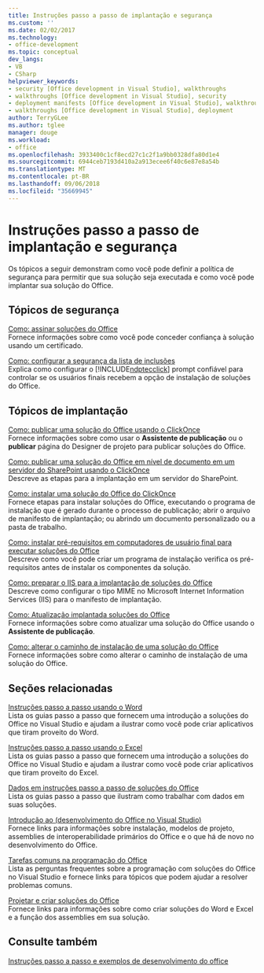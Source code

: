 ```yaml
---
title: Instruções passo a passo de implantação e segurança
ms.custom: ''
ms.date: 02/02/2017
ms.technology:
- office-development
ms.topic: conceptual
dev_langs:
- VB
- CSharp
helpviewer_keywords:
- security [Office development in Visual Studio], walkthroughs
- walkthroughs [Office development in Visual Studio], security
- deployment manifests [Office development in Visual Studio], walkthroughs
- walkthroughs [Office development in Visual Studio], deployment
author: TerryGLee
ms.author: tglee
manager: douge
ms.workload:
- office
ms.openlocfilehash: 3933400c1cf8ecd27c1c2f1a9bb0328dfa80d1e4
ms.sourcegitcommit: 6944ceb7193d410a2a913ecee6f40c6e87e8a54b
ms.translationtype: MT
ms.contentlocale: pt-BR
ms.lasthandoff: 09/06/2018
ms.locfileid: "35669945"
---
```

# <a name="security-and-deployment-walkthroughs"></a>Instruções passo a passo de implantação e segurança
  Os tópicos a seguir demonstram como você pode definir a política de segurança para permitir que sua solução seja executada e como você pode implantar sua solução do Office.  
  
## <a name="security-topics"></a>Tópicos de segurança  
 [Como: assinar soluções do Office](../vsto/how-to-sign-office-solutions.md)  
 Fornece informações sobre como você pode conceder confiança à solução usando um certificado.  
  
 [Como: configurar a segurança da lista de inclusões](../vsto/how-to-configure-inclusion-list-security.md)  
 Explica como configurar o [!INCLUDE[ndptecclick](../vsto/includes/ndptecclick-md.md)] prompt confiável para controlar se os usuários finais recebem a opção de instalação de soluções do Office.  
  
## <a name="deployment-topics"></a>Tópicos de implantação  
 [Como: publicar uma solução do Office usando o ClickOnce](http://msdn.microsoft.com/2b6c247e-bc04-4ce4-bb64-c4e79bb3d5b8)  
 Fornece informações sobre como usar o **Assistente de publicação** ou o **publicar** página do Designer de projeto para publicar soluções do Office.  
  
 [Como: publicar uma solução do Office em nível de documento em um servidor do SharePoint usando o ClickOnce](http://msdn.microsoft.com/2408e809-fb78-42a1-9152-00afa1522e58)  
 Descreve as etapas para a implantação em um servidor do SharePoint.  
  
 [Como: instalar uma solução do Office do ClickOnce](http://msdn.microsoft.com/14702f48-9161-4190-994c-78211fe18065)  
 Fornece etapas para instalar soluções do Office, executando o programa de instalação que é gerado durante o processo de publicação; abrir o arquivo de manifesto de implantação; ou abrindo um documento personalizado ou a pasta de trabalho.  
  
 [Como: instalar pré-requisitos em computadores de usuário final para executar soluções do Office](http://msdn.microsoft.com/74dd2c52-838f-4abf-b2b4-4d7b0c2a0a98)  
 Descreve como você pode criar um programa de instalação verifica os pré-requisitos antes de instalar os componentes da solução.  
  
 [Como: preparar o IIS para a implantação de soluções do Office](http://msdn.microsoft.com/f62bce70-81d4-4f8b-86e6-2f2afec5d9b4)  
 Descreve como configurar o tipo MIME no Microsoft Internet Information Services (IIS) para o manifesto de implantação.  
  
 [Como: Atualização implantada soluções do Office](http://msdn.microsoft.com/be96db53-b6ea-46ab-b8d9-b76b098b3b13)  
 Fornece informações sobre como atualizar uma solução do Office usando o **Assistente de publicação**.  
  
 [Como: alterar o caminho de instalação de uma solução do Office](http://msdn.microsoft.com/d0eaa07b-2d72-4902-899f-2f9fb165b8fd)  
 Fornece informações sobre como alterar o caminho de instalação de uma solução do Office.  
  
## <a name="related-sections"></a>Seções relacionadas  
 [Instruções passo a passo usando o Word](../vsto/walkthroughs-using-word.md)  
 Lista os guias passo a passo que fornecem uma introdução a soluções do Office no Visual Studio e ajudam a ilustrar como você pode criar aplicativos que tiram proveito do Word.  
  
 [Instruções passo a passo usando o Excel](../vsto/walkthroughs-using-excel.md)  
 Lista os guias passo a passo que fornecem uma introdução a soluções do Office no Visual Studio e ajudam a ilustrar como você pode criar aplicativos que tiram proveito do Excel.  
  
 [Dados em instruções passo a passo de soluções do Office](../vsto/data-in-office-solutions-walkthroughs.md)  
 Lista os guias passo a passo que ilustram como trabalhar com dados em suas soluções.  
  
 [Introdução ao &#40;desenvolvimento do Office no Visual Studio&#41;](../vsto/getting-started-office-development-in-visual-studio.md)  
 Fornece links para informações sobre instalação, modelos de projeto, assemblies de interoperabilidade primários do Office e o que há de novo no desenvolvimento do Office.  
  
 [Tarefas comuns na programação do Office](../vsto/common-tasks-in-office-programming.md)  
 Lista as perguntas frequentes sobre a programação com soluções do Office no Visual Studio e fornece links para tópicos que podem ajudar a resolver problemas comuns.  
  
 [Projetar e criar soluções do Office](../vsto/designing-and-creating-office-solutions.md)  
 Fornece links para informações sobre como criar soluções do Word e Excel e a função dos assemblies em sua solução.  
  
## <a name="see-also"></a>Consulte também  
 [Instruções passo a passo e exemplos de desenvolvimento do office](../vsto/office-development-samples-and-walkthroughs.md)  
  
  
